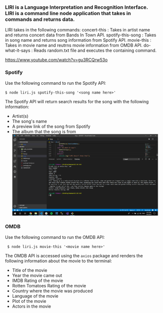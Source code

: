 ### LIRI is a Language Interpretation and Recognition Interface. LIRI is a command line node application that takes in commands and returns data.

LIRI takes in the following commands:
concert-this : Takes in artist name and returns concert data from Bands In Town API.
spotify-this-song : Takes in song name and returns song information from Spotify API.
movie-this : Takes in movie name and reutrns movie information from OMDB API.
do-what-it-says : Reads random.txt file and executes the containing command.

https://www.youtube.com/watch?v=gu3RCQrw53o

### Spotify
Use the following command to run the Spotify API:

    $ node liri.js spotify-this-song '<song name here>'

The Spotify API will return search results for the song with the following information:
* Artist(s)
* The song's name
* A preview link of the song from Spotify
* The album that the song is from
![1](1.PNG)



### OMDB
Use the following command to run the OMDB API:

     $ node liri.js movie-this '<movie name here>'

The OMDB API is accessed using the `axios` package and renders the following information about the movie to the terminal:
* Title of the movie
* Year the movie came out
* IMDB Rating of the movie
* Rotten Tomatoes Rating of the movie
* Country where the movie was produced
* Language of the movie
* Plot of the movie
* Actors in the movie
